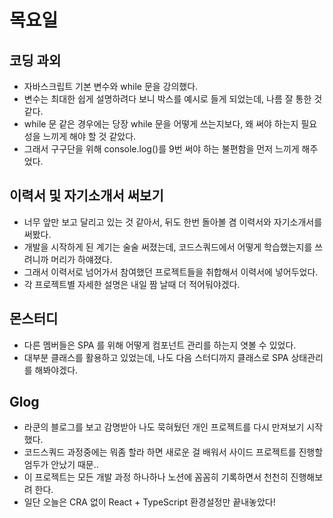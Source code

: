# 목요일

## 코딩 과외
* 자바스크립트 기본 변수와 while 문을 강의했다.
* 변수는 최대한 쉽게 설명하려다 보니 박스를 예시로 들게 되었는데, 나름 잘 통한 것 같다.
* while 문 같은 경우에는 당장 while 문을 어떻게 쓰는지보다, 왜 써야 하는지 필요성을 느끼게 해야 할 것 같았다.
* 그래서 구구단을 위해 console.log()를 9번 써야 하는 불편함을 먼저 느끼게 해주었다.

## 이력서 및 자기소개서 써보기
* 너무 앞만 보고 달리고 있는 것 같아서, 뒤도 한번 돌아볼 겸 이력서와 자기소개서를 써봤다.
* 개발을 시작하게 된 계기는 술술 써졌는데, 코드스쿼드에서 어떻게 학습했는지를 쓰려니까 머리가 하얘졌다.
* 그래서 이력서로 넘어가서 참여했던 프로젝트들을 취합해서 이력서에 넣어두었다.
* 각 프로젝트별 자세한 설명은 내일 짬 날때 더 적어둬야겠다.

## 몬스터디
* 다른 멤버들은 SPA 를 위해 어떻게 컴포넌트 관리를 하는지 엿볼 수 있었다.
* 대부분 클래스를 활용하고 있었는데, 나도 다음 스터디까지 클래스로 SPA 상태관리를 해봐야겠다.

## Glog
* 라쿤의 블로그를 보고 감명받아 나도 묵혀뒀던 개인 프로젝트를 다시 만져보기 시작했다.
* 코드스쿼드 과정중에는 뭐좀 할라 하면 새로운 걸 배워서 사이드 프로젝트를 진행할 엄두가 안났기 때문..
* 이 프로젝트는 모든 개발 과정 하나하나 노션에 꼼꼼히 기록하면서 천천히 진행해보려 한다.
* 일단 오늘은 CRA 없이 React + TypeScript 환경설정만 끝내놓았다!
